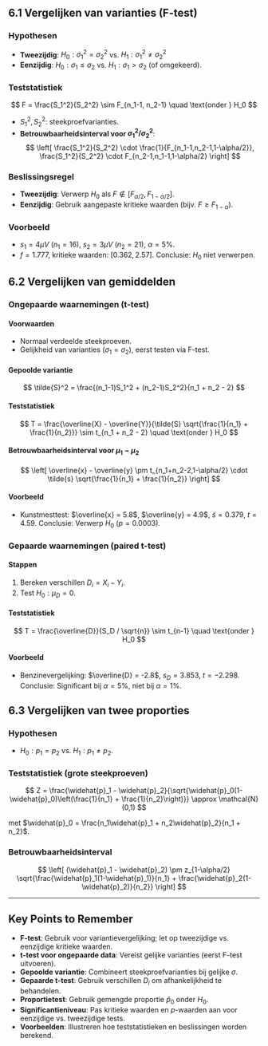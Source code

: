 ## 6.1 Vergelijken van varianties (F-test)

### Hypothesen

- **Tweezijdig**:
  $H_0: \sigma_1^2 = \sigma_2^2$ vs. $H_1: \sigma_1^2 \neq \sigma_2^2$
- **Eenzijdig**:
  $H_0: \sigma_1 \leq \sigma_2$ vs. $H_1: \sigma_1 > \sigma_2$ (of omgekeerd).

### Teststatistiek

$$
F = \frac{S_1^2}{S_2^2} \sim F_{n_1-1, n_2-1} \quad \text{onder } H_0
$$

- $S_1^2, S_2^2$: steekproefvarianties.
- **Betrouwbaarheidsinterval voor $\sigma_1^2 / \sigma_2^2$**:
  $$
  \left[ \frac{S_1^2}{S_2^2} \cdot \frac{1}{F_{n_1-1,n_2-1,1-\alpha/2}}, \frac{S_1^2}{S_2^2} \cdot F_{n_2-1,n_1-1,1-\alpha/2} \right]
  $$

### Beslissingsregel

- **Tweezijdig**: Verwerp $H_0$ als $F \notin [F_{\alpha/2}, F_{1-\alpha/2}]$.
- **Eenzijdig**: Gebruik aangepaste kritieke waarden (bijv. $F \geq F_{1-\alpha}$).

### Voorbeeld

- $s_1 = 4\mu V$ ($n_1 = 16$), $s_2 = 3\mu V$ ($n_2 = 21$), $\alpha = 5\%$.
- $f = 1.777$, kritieke waarden: $[0.362, 2.57]$.
  Conclusie: $H_0$ niet verwerpen.

## 6.2 Vergelijken van gemiddelden

### Ongepaarde waarnemingen (t-test)

#### Voorwaarden

- Normaal verdeelde steekproeven.
- Gelijkheid van varianties ($\sigma_1 = \sigma_2$), eerst testen via F-test.

#### Gepoolde variantie

$$
\tilde{S}^2 = \frac{(n_1-1)S_1^2 + (n_2-1)S_2^2}{n_1 + n_2 - 2}
$$

#### Teststatistiek

$$
T = \frac{\overline{X} - \overline{Y}}{\tilde{S} \sqrt{\frac{1}{n_1} + \frac{1}{n_2}}} \sim t_{n_1 + n_2 - 2} \quad \text{onder } H_0
$$

#### Betrouwbaarheidsinterval voor $\mu_1 - \mu_2$

$$
\left[ \overline{x} - \overline{y} \pm t_{n_1+n_2-2,1-\alpha/2} \cdot \tilde{s} \sqrt{\frac{1}{n_1} + \frac{1}{n_2}} \right]
$$

#### Voorbeeld

- Kunstmesttest: $\overline{x} = 5.8$, $\overline{y} = 4.9$, $\tilde{s} = 0.379$, $t = 4.59$.
  Conclusie: Verwerp $H_0$ ($p = 0.0003$).

### Gepaarde waarnemingen (paired t-test)

#### Stappen

1. Bereken verschillen $D_i = X_i - Y_i$.
2. Test $H_0: \mu_D = 0$.

#### Teststatistiek

$$
T = \frac{\overline{D}}{S_D / \sqrt{n}} \sim t_{n-1} \quad \text{onder } H_0
$$

#### Voorbeeld

- Benzinevergelijking: $\overline{D} = -2.8$, $s_D = 3.853$, $t = -2.298$.
  Conclusie: Significant bij $\alpha = 5\%$, niet bij $\alpha = 1\%$.

## 6.3 Vergelijken van twee proporties

### Hypothesen

- $H_0: p_1 = p_2$ vs. $H_1: p_1 \neq p_2$.

### Teststatistiek (grote steekproeven)

$$
Z = \frac{\widehat{p}_1 - \widehat{p}_2}{\sqrt{\widehat{p}_0(1-\widehat{p}_0)\left(\frac{1}{n_1} + \frac{1}{n_2}\right)}} \approx \mathcal{N}(0,1)
$$

met $\widehat{p}_0 = \frac{n_1\widehat{p}_1 + n_2\widehat{p}_2}{n_1 + n_2}$.

### Betrouwbaarheidsinterval

$$
\left[ (\widehat{p}_1 - \widehat{p}_2) \pm z_{1-\alpha/2} \sqrt{\frac{\widehat{p}_1(1-\widehat{p}_1)}{n_1} + \frac{\widehat{p}_2(1-\widehat{p}_2)}{n_2}} \right]
$$

---

## Key Points to Remember

- **F-test**: Gebruik voor variantievergelijking; let op tweezijdige vs. eenzijdige kritieke waarden.
- **t-test voor ongepaarde data**: Vereist gelijke varianties (eerst F-test uitvoeren).
- **Gepoolde variantie**: Combineert steekproefvarianties bij gelijke $\sigma$.
- **Gepaarde t-test**: Gebruik verschillen $D_i$ om afhankelijkheid te behandelen.
- **Proportietest**: Gebruik gemengde proportie $\widehat{p}_0$ onder $H_0$.
- **Significantieniveau**: Pas kritieke waarden en $p$-waarden aan voor eenzijdige vs. tweezijdige tests.
- **Voorbeelden**: Illustreren hoe teststatistieken en beslissingen worden berekend.
